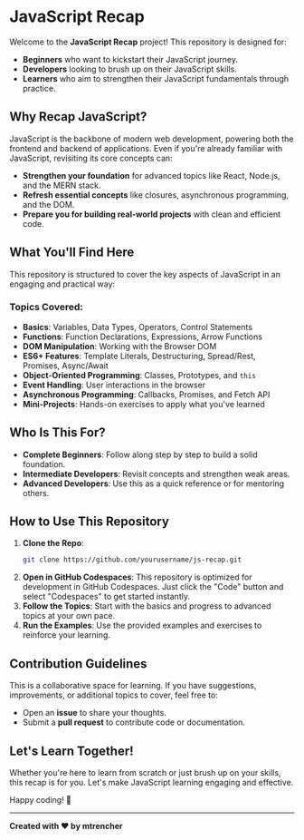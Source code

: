 # JavaScript Recap

Welcome to the **JavaScript Recap** project! This repository is designed for:

- **Beginners** who want to kickstart their JavaScript journey.
- **Developers** looking to brush up on their JavaScript skills.
- **Learners** who aim to strengthen their JavaScript fundamentals through practice.

## Why Recap JavaScript?
JavaScript is the backbone of modern web development, powering both the frontend and backend of applications. Even if you're already familiar with JavaScript, revisiting its core concepts can:

- **Strengthen your foundation** for advanced topics like React, Node.js, and the MERN stack.
- **Refresh essential concepts** like closures, asynchronous programming, and the DOM.
- **Prepare you for building real-world projects** with clean and efficient code.

## What You'll Find Here
This repository is structured to cover the key aspects of JavaScript in an engaging and practical way:

### Topics Covered:
- **Basics**: Variables, Data Types, Operators, Control Statements
- **Functions**: Function Declarations, Expressions, Arrow Functions
- **DOM Manipulation**: Working with the Browser DOM
- **ES6+ Features**: Template Literals, Destructuring, Spread/Rest, Promises, Async/Await
- **Object-Oriented Programming**: Classes, Prototypes, and `this`
- **Event Handling**: User interactions in the browser
- **Asynchronous Programming**: Callbacks, Promises, and Fetch API
- **Mini-Projects**: Hands-on exercises to apply what you've learned

## Who Is This For?
- **Complete Beginners**: Follow along step by step to build a solid foundation.
- **Intermediate Developers**: Revisit concepts and strengthen weak areas.
- **Advanced Developers**: Use this as a quick reference or for mentoring others.

## How to Use This Repository
1. **Clone the Repo**:
   ```bash
   git clone https://github.com/yourusername/js-recap.git
   ```
2. **Open in GitHub Codespaces**:
   This repository is optimized for development in GitHub Codespaces. Just click the "Code" button and select "Codespaces" to get started instantly.
3. **Follow the Topics**:
   Start with the basics and progress to advanced topics at your own pace.
4. **Run the Examples**:
   Use the provided examples and exercises to reinforce your learning.

## Contribution Guidelines
This is a collaborative space for learning. If you have suggestions, improvements, or additional topics to cover, feel free to:

- Open an **issue** to share your thoughts.
- Submit a **pull request** to contribute code or documentation.

## Let's Learn Together!
Whether you're here to learn from scratch or just brush up on your skills, this recap is for you. Let's make JavaScript learning engaging and effective.

Happy coding! 🎉

---

**Created with ❤️ by mtrencher**
